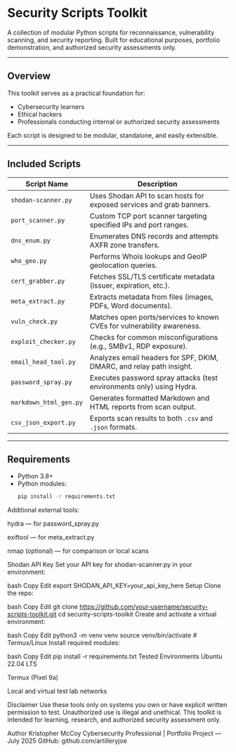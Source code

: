 # Security Scripts Toolkit

A collection of modular Python scripts for reconnaissance, vulnerability scanning, and security reporting. Built for educational purposes, portfolio demonstration, and authorized security assessments only.

---

## Overview

This toolkit serves as a practical foundation for:

- Cybersecurity learners  
- Ethical hackers  
- Professionals conducting internal or authorized security assessments  

Each script is designed to be modular, standalone, and easily extensible.

---

## Included Scripts

| Script Name             | Description                                                                 |
|-------------------------|-----------------------------------------------------------------------------|
| `shodan-scanner.py`     | Uses Shodan API to scan hosts for exposed services and grab banners.       |
| `port_scanner.py`       | Custom TCP port scanner targeting specified IPs and port ranges.           |
| `dns_enum.py`           | Enumerates DNS records and attempts AXFR zone transfers.                   |
| `who_geo.py`            | Performs Whois lookups and GeoIP geolocation queries.                      |
| `cert_grabber.py`       | Fetches SSL/TLS certificate metadata (issuer, expiration, etc.).           |
| `meta_extract.py`       | Extracts metadata from files (images, PDFs, Word documents).               |
| `vuln_check.py`         | Matches open ports/services to known CVEs for vulnerability awareness.     |
| `exploit_checker.py`    | Checks for common misconfigurations (e.g., SMBv1, RDP exposure).           |
| `email_head_tool.py`    | Analyzes email headers for SPF, DKIM, DMARC, and relay path insight.       |
| `password_spray.py`     | Executes password spray attacks (test environments only) using Hydra.      |
| `markdown_html_gen.py`  | Generates formatted Markdown and HTML reports from scan output.            |
| `csv_json_export.py`    | Exports scan results to both `.csv` and `.json` formats.                   |

---

## Requirements

- Python 3.8+
- Python modules:
  ```bash
  pip install -r requirements.txt
Additional external tools:

hydra — for password_spray.py

exiftool — for meta_extract.py

nmap (optional) — for comparison or local scans

Shodan API Key
Set your API key for shodan-scanner.py in your environment:

bash
  Copy
  Edit
  export SHODAN_API_KEY=your_api_key_here
  Setup
  Clone the repo:

bash
  Copy
  Edit
  git clone https://github.com/your-username/security-scripts-toolkit.git
  cd security-scripts-toolkit
  Create and activate a virtual environment:

bash
  Copy
  Edit
  python3 -m venv venv
  source venv/bin/activate   # Termux/Linux
  Install required modules:

bash
  Copy
  Edit
  pip install -r requirements.txt
  Tested Environments
  Ubuntu 22.04 LTS

Termux (Pixel 9a)

Local and virtual test lab networks

Disclaimer
Use these tools only on systems you own or have explicit written permission to test.
Unauthorized use is illegal and unethical.
This toolkit is intended for learning, research, and authorized security assessment only.


Author
Kristopher McCoy
Cybersecurity Professional | Portfolio Project — July 2025
GitHub: github.com/artilleryjoe
